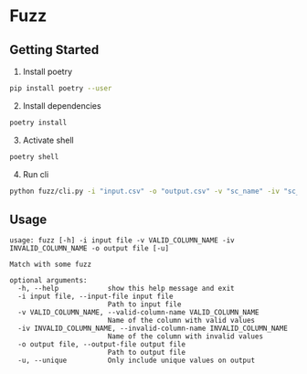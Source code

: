 # Fuzz

## Getting Started

1. Install poetry

```bash
pip install poetry --user
```

2. Install dependencies

```bash
poetry install
```

3. Activate shell

```bash
poetry shell
```

4. Run cli

```bash
python fuzz/cli.py -i "input.csv" -o "output.csv" -v "sc_name" -iv "sc_name_bad" --unique
```

## Usage

```
usage: fuzz [-h] -i input file -v VALID_COLUMN_NAME -iv INVALID_COLUMN_NAME -o output file [-u]

Match with some fuzz

optional arguments:
  -h, --help            show this help message and exit
  -i input file, --input-file input file
                        Path to input file
  -v VALID_COLUMN_NAME, --valid-column-name VALID_COLUMN_NAME
                        Name of the column with valid values
  -iv INVALID_COLUMN_NAME, --invalid-column-name INVALID_COLUMN_NAME
                        Name of the column with invalid values
  -o output file, --output-file output file
                        Path to output file
  -u, --unique          Only include unique values on output
```
